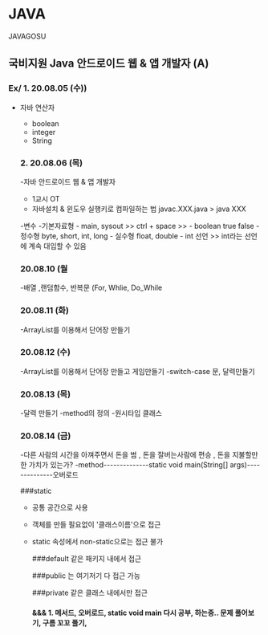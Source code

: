 # JAVA
JAVAGOSU

## 국비지원 Java 안드로이드 웹 & 앱 개발자 (A)

### Ex/ 1. 20.08.05 (수))
- 자바 연산자
  - boolean
  - integer
  - String
  
  ### 2. 20.08.06 (목)
  -자바 안드로이드 웹 & 앱 개발자
    - 1교시 OT
    - 자바설치 & 윈도우 실행키로 컴파일하는 법 javac.XXX.java > java XXX
  
    
    -변수
      -기본자료형
        - main, sysout >> ctrl + space >> 
        - boolean true false
        - 정수형 byte, short, int, long
        - 실수형 float, double
        - int 선언 >> int라는 선언에 계속 대입할 수 있음 
        
   ### 20.08.10 (월
   
   -배열 ,랜덤함수, 반복문 (For, Whlie, Do_While
    
   ### 20.08.11 (화)
  
   -ArrayList를 이용해서 단어장 만들기
   
   ### 20.08.12 (수)
   -ArrayList를 이용해서 단어장 만들고 게임만들기
   -switch-case 문, 달력만들기
   
   ### 20.08.13 (목)
   -달력 만들기
   -method의 정의
   -원시타입 클래스
   
    ### 20.08.14 (금)
   -다른 사람의 시간을 아껴주면서 돈을 범 , 돈을 잘버는사람에 편승 , 돈을 지불할만한 가치가 있는가?
   -method--------------static void main(String[] args)--------------오버로드
   
    ###static
  - 공통 공간으로 사용
  - 객체를 만들 필요없이 '클래스이름'으로 접근
  - static 속성에서 non-static으로는 접근 불가

    ###default 같은 패키지 내에서 접근
    
    ###public 는 여기저기 다 접근 가능 
    
    ###private 같은 클래스 내에서만 접근
    #### &&&  1. 메서드, 오버로드, static void main 다시 공부, 하는중.. 문제 풀어보기, 구름 꼬꼬 풀기, 

